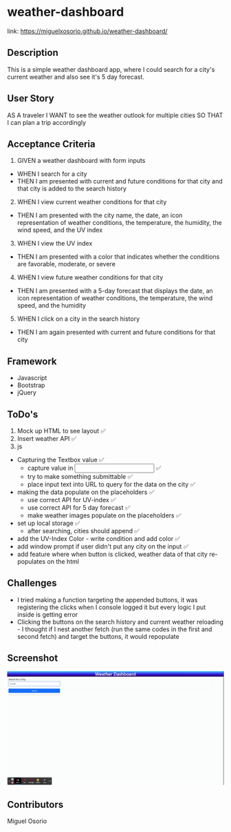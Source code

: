 # weather-dashboard
link: https://miguelxosorio.github.io/weather-dashboard/

## Description
This is a simple weather dashboard app, where I could search for a city's current weather and also see it's 5 day forecast.  

## User Story
AS A traveler
I WANT to see the weather outlook for multiple cities
SO THAT I can plan a trip accordingly

## Acceptance Criteria
1. GIVEN a weather dashboard with form inputs
- WHEN I search for a city
- THEN I am presented with current and  future conditions for that city and that city is added to the search history
2. WHEN I view current weather conditions for that city
- THEN I am presented with the city name, the date, an icon representation of weather conditions, the temperature, the humidity, the wind speed, and the UV index
3. WHEN I view the UV index
- THEN I am presented with a color that indicates whether the conditions are favorable, moderate, or severe
4. WHEN I view future weather conditions for that city
- THEN I am presented with a 5-day forecast that displays the date, an icon representation of weather conditions, the temperature, the wind speed, and the humidity
5. WHEN I click on a city in the search history
- THEN I am again presented with current and future conditions for that city

## Framework
* Javascript
* Bootstrap
* jQuery

## ToDo's
1. Mock up HTML to see layout ✅
2. Insert weather API ✅
3. js 
- Capturing the Textbox value ✅
    - capture value in <input> ✅
    - try to make something submittable ✅
    - place input text into URL to query for the data on the city ✅
- making the data populate on the placeholders ✅
    - use correct API for UV-index ✅
    - use correct API for 5 day forecast ✅
    - make weather images populate on the placeholders ✅
- set up local storage ✅ 
    - after searching, cities should append ✅
- add the UV-Index Color - write condition and add color ✅
- add window prompt if user didn't put any city on the input ✅
- add feature where when button is clicked, weather data of that city   re-populates on the html

## Challenges
* I tried making a function targeting the appended buttons, it was registering the clicks when I console logged it but every logic I put inside is getting error
* Clicking the buttons on the search history and current weather reloading - I thought if I nest another fetch (run the same codes in the first and second fetch) and target the buttons, it would repopulate

## Screenshot

![Demo](https://github.com/miguelxosorio/weather-dashboard/blob/main/assets/images/Weather_Dashboard.gif)

## Contributors
Miguel Osorio
